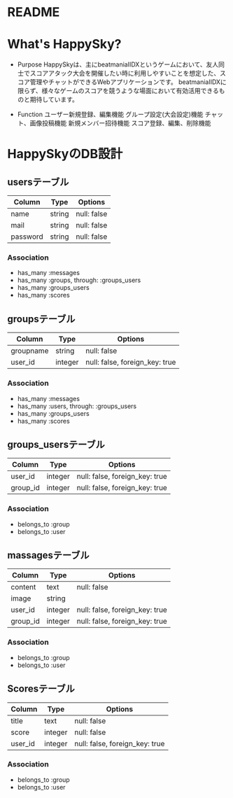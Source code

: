 # README
# What's HappySky?

- Purpose
  HappySkyは、主にbeatmaniaIIDXというゲームにおいて、友人同士でスコアアタック大会を開催したい時に利用しやすいことを想定した、スコア管理やチャットができるWebアプリケーションです。
  beatmaniaIIDXに限らず、様々なゲームのスコアを競うような場面において有効活用できるものと期待しています。
  
- Function
  ユーザー新規登録、編集機能
  グループ設定(大会設定)機能
  チャット、画像投稿機能
  新規メンバー招待機能
  スコア登録、編集、削除機能

# HappySkyのDB設計

## usersテーブル

|Column|Type|Options|
|------|----|-------|
|name|string|null: false|
|mail|string|null: false|
|password|string|null: false|

### Association
- has_many :messages
- has_many :groups, through: :groups_users
- has_many :groups_users
- has_many :scores

## groupsテーブル

|Column|Type|Options|
|------|----|-------|
|groupname|string|null: false|
|user_id|integer|null: false, foreign_key: true|

### Association
- has_many :messages
- has_many :users, through: :groups_users
- has_many :groups_users
- has_many :scores

## groups_usersテーブル

|Column|Type|Options|
|------|----|-------|
|user_id|integer|null: false, foreign_key: true|
|group_id|integer|null: false, foreign_key: true|

### Association
- belongs_to :group
- belongs_to :user

## massagesテーブル

|Column|Type|Options|
|------|----|-------|
|content|text|null: false|
|image|string||
|user_id|integer|null: false, foreign_key: true|
|group_id|integer|null: false, foreign_key: true|

### Association
- belongs_to :group
- belongs_to :user


## Scoresテーブル
|Column|Type|Options|
|------|----|-------|
|title|text|null: false|
|score|integer|null: false|
|user_id|integer|null: false, foreign_key: true|

### Association
- belongs_to :group
- belongs_to :user